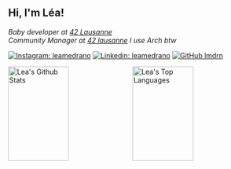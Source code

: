 <h2> Hi, I'm Léa! </h2>
<p><em>Baby developer at <a href="https://42lausanne.ch">42 Lausanne</a></br>Community Manager at <a href="https://42lausanne.ch">42 lausanne</a>
I use Arch btw </em></p>


[![Instagram: leamedrano](https://img.shields.io/instagram/follow/leamedrano?style=social)](https://instagram.com/lea_medrano)
[![Linkedin: leamedrano](https://img.shields.io/badge/-leamedrano-blue?style=flat-square&logo=Linkedin&logoColor=white&link=https://www.linkedin.com/in/leamedrano/)](https://www.linkedin.com/in/leamedrano/)
[![GitHub lmdrn](https://img.shields.io/github/followers/lmdrn?label=follow&style=social)](https://github.com/lmdrn)
<div>
  <img alt="Lea's Github Stats" src="https://denvercoder1-github-readme-stats.vercel.app/api?username=lmdrn&show_icons=true&count_private=true&theme=tokyonight&border_color=7F3FBF&bg_color=0D1117&title_color=F85D7F&icon_color=F8D866" height="192px" width="49.5%"/>
  <img alt="Lea's Top Languages" src="https://denvercoder1-github-readme-stats.vercel.app/api/top-langs/?username=lmdrn&langs_count=8&layout=compact&theme=tokyonight&border_color=7F3FBF&bg_color=0D1117&title_color=F85D7F&icon_color=F8D866" height="192px" width="49.5%"/>
</div>
